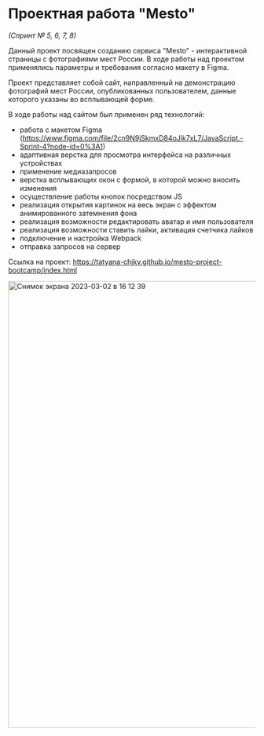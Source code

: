 # Проектная работа "Mesto"
*(Спринт № 5, 6, 7, 8)*

Данный проект посвящен созданию сервиса "Mesto" - интерактивной страницы с фотографиями мест России.
В ходе работы над проектом применялись параметры и требования согласно макету в Figma.

Проект представляет собой сайт, направленный на демонстрацию фотографий мест России, опубликованных пользователем, данные которого указаны во всплывающей форме.

В ходе работы над сайтом был применен ряд технологий:

* работа с макетом Figma (https://www.figma.com/file/2cn9N9jSkmxD84oJik7xL7/JavaScript.-Sprint-4?node-id=0%3A1)
* адаптивная верстка для просмотра интерфейса на различных устройствах
* применение медиазапросов
* верстка всплывающих окон с формой, в которой можно вносить изменения
* осуществление работы кнопок посредством JS
* реализация открытия картинок на весь экран с эффектом анимированного затемнения фона
* реализация возможности редактировать аватар и имя пользователя
* реализация возможности ставить лайки, активация счетчика лайков
* подключение и настройка Webpack
* отправка запросов на сервер

Ссылка на проект:
https://tatyana-chjkv.github.io/mesto-project-bootcamp/index.html

<img width="910" alt="Снимок экрана 2023-03-02 в 16 12 39" src="https://user-images.githubusercontent.com/107503153/222438390-a7e86a8c-7f86-4302-aedc-faf256bad4cc.png">
